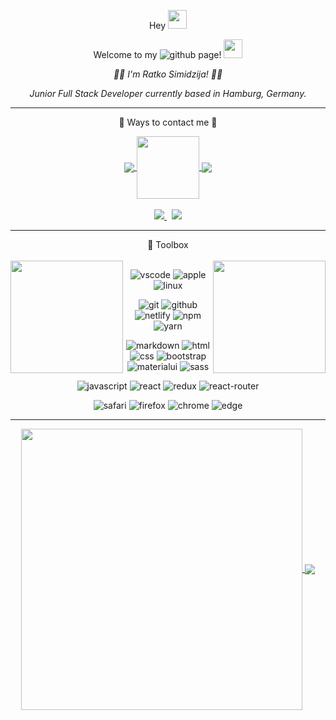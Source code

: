 <p align="center"> Hey <img src="https://raw.githubusercontent.com/MartinHeinz/MartinHeinz/master/wave.gif" width="30px"> </p>
<p align="center">Welcome to my <img src="https://img.shields.io/badge/GitHub-100000?style=plastic&logo=appveyor&logo=github&logoColor=white"  alt="github"/> page! <img src="https://raw.githubusercontent.com/MartinHeinz/MartinHeinz/master/wave.gif" width="30px"></p>
<p align="center"><i>👨‍💻 I'm Ratko Simidzija! 🙋‍♂️</i></p>
<p align="center"><i>Junior Full Stack Developer currently based in Hamburg, Germany.</i></p>

---
<p align="center">💬 Ways to contact me 🙂</p>

<div align="center"> 
<a target="_blank" href="https://linkedin.com/in/ratkosimidzija">
  <img align="center" src="https://img.shields.io/badge/LinkedIn-0077B5?style=for-the-badge&logo=linkedin&logoColor=white" />
</a>  
<a href="https://linkedin.com/in/ratkosimidzija">
  <img align="center" width="100" src="https://camo.githubusercontent.com/ec0df7b334d15078e980be8f26f35f1bd6f004eaa4a121db42fed361360c1817/68747470733a2f2f6d656469612e67697068792e636f6d2f6d656469612f4c6e516a7057614f4e386e68723231764e572f67697068792e676966" />
</a> 
<a href="https://www.instagram.com/sira08_/">
  <img align="center" src="https://img.shields.io/badge/Instagram-E4405F?style=for-the-badge&logo=instagram&logoColor=white" />
</a> 
</div>
<br/>
<div align="center"> 
<a href="mailto:ratko.simidzija@icloud.com">
  <img src="https://img.shields.io/badge/mail-007aff?style=for-the-badge&logo=icloud&logoColor=white" />
</a>  &nbsp;
<a href="https://t.me/sira_08">
  <img src="https://img.shields.io/badge/Telegram-2CA5E0?style=for-the-badge&logo=telegram&logoColor=white" />
</a>  
</div>
<hr/>
<div align="center">🧰 Toolbox</div>
<br/>
<a href="https://github.com/ratko-sim/github-readme-stats">
  <img align="left" width=180 align="left" src="https://raw.githubusercontent.com/rahul-jha98/rahul-jha98/main/techstack.gif" />
</a>  

<a href="https://github.com/ratko-sim/github-readme-stats">
  <img align="right" width=180 src="https://camo.githubusercontent.com/62da68eb62b1e5f175f7d1f0191dd89a653d7908feb22d37d4a0ab07365d6791/68747470733a2f2f6d656469612e67697068792e636f6d2f6d656469612f4d3967624264396e6244724f5475314d71782f67697068792e676966" />
</a> 

<div align="center">
  
<img src="https://img.shields.io/badge/Visual_Studio_Code-0078D4?style=flat-square&logo=visual%20studio%20code&logoColor=white" alt="vscode"/> <img src="https://img.shields.io/badge/Apple-Mac%20Mini%20M1-lightgrey?style=flat-square&logo=apple" alt="apple"/>
<img src="https://img.shields.io/badge/Linux-FCC624?style=flat-square&logo=linux&logoColor=black" alt="linux"/> 

<img src="https://img.shields.io/badge/Git-F05032?style=flat-square&logo=git&logoColor=white" alt="git"/> <img src="https://img.shields.io/badge/GitHub-100000?style=flat-square&logo=github&logoColor=white" alt="github"/>
<img src="https://img.shields.io/badge/Netlify-00C7B7?style=flat-square&logo=netlify&logoColor=white" alt="netlify"/>
<img src="https://img.shields.io/badge/npm-CB3837?style=flat-square&logo=npm&logoColor=white" alt="npm"/> 
<img src="https://img.shields.io/badge/Yarn-2C8EBB?style=flat-square&logo=yarn&logoColor=white" alt="yarn"/>

<img src="https://img.shields.io/badge/Markdown-000000?style=flat-square&logo=markdown&logoColor=white" alt="markdown"/> <img src="https://img.shields.io/badge/HTML5-E34F26?style=flat-square&logo=html5&logoColor=white" alt="html"/> 
<img src="https://img.shields.io/badge/CSS3-1572B6?style=flat-square&logo=css3&logoColor=white" alt="css"/>
<img src="https://img.shields.io/badge/Bootstrap-563D7C?style=flat-square&logo=bootstrap&logoColor=white" alt="bootstrap"/>
<img src="https://img.shields.io/badge/Material--UI-0081CB?style=flat-square&logo=material-ui&logoColor=white" alt="materialui"/>
<img src="https://img.shields.io/badge/Sass-CC6699?style=flat-square&logo=sass&logoColor=white" alt="sass"/>

<img src="https://img.shields.io/badge/JavaScript-F7DF1E?style=flat-square&logo=javascript&logoColor=black" alt="javascript"/> <img src="https://img.shields.io/badge/React-20232A?style=flat-square&logo=react&logoColor=61DAFB" alt="react"/>
<img src="https://img.shields.io/badge/Redux-593D88?style=flat-square&logo=redux&logoColor=white" alt="redux"/>
<img src="https://img.shields.io/badge/React_Router-CA4245?style=flat-square&logo=react-router&logoColor=white" alt="react-router"/>

<img src="https://img.shields.io/badge/Safari-FF1B2D?style=flat-square&logo=Safari&logoColor=white" alt="safari"/> <img src="https://img.shields.io/badge/Firefox_Browser-FF7139?style=flat-square&logo=Firefox-Browser&logoColor=white" alt="firefox"/> 
<img src="https://img.shields.io/badge/Google_chrome-4285F4?style=flat-square&logo=Google-chrome&logoColor=white" alt="chrome"/>
<img src="https://img.shields.io/badge/Microsoft_Edge-0078D7?style=flat-square&logo=Microsoft-edge&logoColor=white" alt="edge"/> 
</div>
</div>
  
---
<div align="center">
<a href="https://github.com/ratko-sim/github-readme-stats">
  <img width=450 align="center" src="https://github-readme-stats-ratko-sim.vercel.app/api?username=ratko-sim&count_private=true&show_icons=true&bg_color=66000000&text_color=5D6D7E&title_color=0078FF&border_color=66000000&custom_title=GitHub Stats" />
</a>

<a href="https://github.com/ratko-sim/github-readme-stats">
  <img card_width=450 align="center" src="https://github-readme-stats.vercel.app/api/top-langs/?username=ratko-sim&layout=compact&bg_color=66000000&text_color=5D6D7E&title_color=0078FF&border_color=66000000&langs_count=10" />
</a> 
</div>
